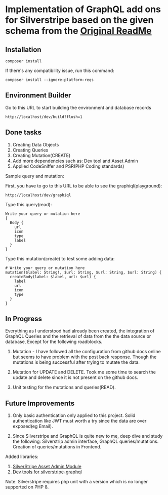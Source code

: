 # Implementation of GraphQL add ons for Silverstripe based on the given schema from the [Original ReadMe](Original.md)

## Installation

```
composer install
```
If there's any compatibility issue, run this command:
```
composer install --ignore-platform-reqs
```

## Environment Builder
Go to this URL to start building the environment and database records
```
http://localhost/dev/build?flush=1
```

## Done tasks

1. Creating Data Objects
2. Creating Queries
3. Creating Mutation(CREATE)
4. Add more dependencies such as: Dev tool and Asset Admin
5. Applied CodeSniffer and PSR(PHP Coding standards)

Sample query and mutation:

First, you have to go to this URL to be able to see the graphiql(playground):
```
http://localhost/dev/graphiql
```

Type this query(read):
```
Write your query or mutation here
{
  Body {
    url
    icon
    type
    label
  }
}
```

Type this mutation(create) to test some adding data:
```
# Write your query or mutation here
mutation($label: String!, $url: String, $url: String, $url: String) {
  createBody(label: $label, url: $url) {
    label
    url
    icon
    type
  }
}
```

## In Progress

Everything as I understood had already been created, the integration of GraphQL Queries and the retrieval of data from the the data source or database, Except for the following roadblocks.

1. Mutation - I have followed all the configuration from github docs online but seems to have problem with the post back response. Though the mutations is being successful after trying to mutate the data.

2. Mutation for UPDATE and DELETE. Took me some time to search the update and delete since it is not present on the github docs.

2. Unit testing for the mutations and queries(READ).

## Future Improvements

1. Only basic authentication only applied to this project. Solid authentication like JWT must worth a try since the data are over exposed(eg Email).

2. Since Silverstripe and GraphQL is quite new to me, deep dive and study the following: Silverstrip admin interface, GraphQL queries/mutations. Creation of queries/mutations in Frontend.

Added libraries:
1. [SilverStripe Asset Admin Module](https://github.com/silverstripe/silverstripe-asset-admin)
2. [Dev tools for silverstripe-graphql](https://github.com/silverstripe/silverstripe-graphql-devtools)

Note: Silverstripe requires php unit with a version which is no longer supported on PHP 8.
